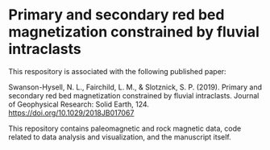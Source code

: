 # Primary and secondary red bed magnetization constrained by fluvial intraclasts

This respository is associated with the following published paper:

Swanson-Hysell, N. L., Fairchild, L. M., & Slotznick, S. P. (2019). Primary and secondary red bed magnetization constrained by fluvial intraclasts. Journal of Geophysical Research: Solid Earth, 124. https://doi.org/10.1029/2018JB017067

This repository contains paleomagnetic and rock magnetic data, code related to data analysis and visualization, and the manuscript itself.
